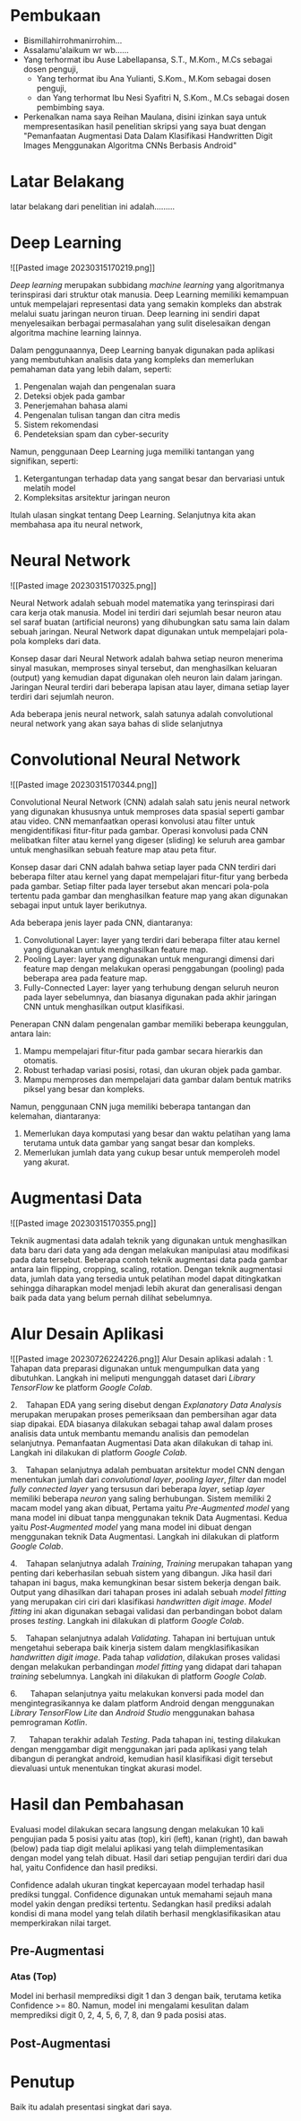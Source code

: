 # Pembukaan
- Bismillahirrohmanirrohim...
- Assalamu'alaikum wr wb......
- Yang terhormat ibu Ause Labellapansa, S.T., M.Kom., M.Cs sebagai dosen penguji,
	- Yang terhormat ibu Ana Yulianti, S.Kom., M.Kom sebagai dosen penguji,
	- dan Yang terhormat Ibu Nesi Syafitri N, S.Kom., M.Cs sebagai dosen pembimbing saya.
- Perkenalkan nama saya Reihan Maulana, disini izinkan saya untuk mempresentasikan hasil penelitian skripsi yang saya buat dengan "Pemanfaatan Augmentasi Data Dalam Klasifikasi Handwritten Digit Images Menggunakan Algoritma CNNs Berbasis Android"

# Latar Belakang
latar belakang dari penelitian ini adalah.........


# Deep Learning
![[Pasted image 20230315170219.png]]

_Deep learning_ merupakan subbidang _machine learning_ yang algoritmanya terinspirasi dari struktur otak manusia. Deep Learning memiliki kemampuan untuk mempelajari representasi data yang semakin kompleks dan abstrak melalui suatu jaringan neuron tiruan. Deep learning ini sendiri dapat menyelesaikan berbagai permasalahan yang sulit diselesaikan dengan algoritma machine learning lainnya.

Dalam penggunaannya, Deep Learning banyak digunakan pada aplikasi yang membutuhkan analisis data yang kompleks dan memerlukan pemahaman data yang lebih dalam, seperti:

1.  Pengenalan wajah dan pengenalan suara
2.  Deteksi objek pada gambar
3.  Penerjemahan bahasa alami
4.  Pengenalan tulisan tangan dan citra medis
5.  Sistem rekomendasi
6.  Pendeteksian spam dan cyber-security

Namun, penggunaan Deep Learning juga memiliki tantangan yang signifikan, seperti:

1.  Ketergantungan terhadap data yang sangat besar dan bervariasi untuk melatih model
2.  Kompleksitas arsitektur jaringan neuron

Itulah ulasan singkat tentang Deep Learning. Selanjutnya kita akan membahasa apa itu neural network, 

# Neural Network
![[Pasted image 20230315170325.png]]

Neural Network adalah sebuah model matematika yang terinspirasi dari cara kerja otak manusia. Model ini terdiri dari sejumlah besar neuron atau sel saraf buatan (artificial neurons) yang dihubungkan satu sama lain dalam sebuah jaringan. Neural Network dapat digunakan untuk mempelajari pola-pola kompleks dari data.

Konsep dasar dari Neural Network adalah bahwa setiap neuron menerima sinyal masukan, memproses sinyal tersebut, dan menghasilkan keluaran (output) yang kemudian dapat digunakan oleh neuron lain dalam jaringan. Jaringan Neural terdiri dari beberapa lapisan atau layer, dimana setiap layer terdiri dari sejumlah neuron. 

Ada beberapa jenis neural network, salah satunya adalah convolutional neural network yang akan saya bahas di slide selanjutnya

# Convolutional Neural Network
![[Pasted image 20230315170344.png]]

Convolutional Neural Network (CNN) adalah salah satu jenis neural network yang digunakan khususnya untuk memproses data spasial seperti gambar atau video. CNN memanfaatkan operasi konvolusi atau filter untuk mengidentifikasi fitur-fitur pada gambar. Operasi konvolusi pada CNN melibatkan filter atau kernel yang digeser (sliding) ke seluruh area gambar untuk menghasilkan sebuah feature map atau peta fitur.

Konsep dasar dari CNN adalah bahwa setiap layer pada CNN terdiri dari beberapa filter atau kernel yang dapat mempelajari fitur-fitur yang berbeda pada gambar. Setiap filter pada layer tersebut akan mencari pola-pola tertentu pada gambar dan menghasilkan feature map yang akan digunakan sebagai input untuk layer berikutnya.

Ada beberapa jenis layer pada CNN, diantaranya:
1. Convolutional Layer: layer yang terdiri dari beberapa filter atau kernel yang digunakan untuk menghasilkan feature map.
2. Pooling Layer: layer yang digunakan untuk mengurangi dimensi dari feature map dengan melakukan operasi penggabungan (pooling) pada beberapa area pada feature map.
3. Fully-Connected Layer: layer yang terhubung dengan seluruh neuron pada layer sebelumnya, dan biasanya digunakan pada akhir jaringan CNN untuk menghasilkan output klasifikasi.

Penerapan CNN dalam pengenalan gambar memiliki beberapa keunggulan, antara lain:
1.  Mampu mempelajari fitur-fitur pada gambar secara hierarkis dan otomatis.
2.  Robust terhadap variasi posisi, rotasi, dan ukuran objek pada gambar.
3.  Mampu memproses dan mempelajari data gambar dalam bentuk matriks piksel yang besar dan kompleks.

Namun, penggunaan CNN juga memiliki beberapa tantangan dan kelemahan, diantaranya:
1.  Memerlukan daya komputasi yang besar dan waktu pelatihan yang lama terutama untuk data gambar yang sangat besar dan kompleks.
2.  Memerlukan jumlah data yang cukup besar untuk memperoleh model yang akurat.


# Augmentasi Data
![[Pasted image 20230315170355.png]]

Teknik augmentasi data adalah teknik yang digunakan untuk menghasilkan data baru dari data yang ada dengan melakukan manipulasi atau modifikasi pada data tersebut. Beberapa contoh teknik augmentasi data pada gambar antara lain flipping, cropping, scaling, rotation. Dengan teknik augmentasi data, jumlah data yang tersedia untuk pelatihan model dapat ditingkatkan sehingga diharapkan model menjadi lebih akurat dan generalisasi dengan baik pada data yang belum pernah dilihat sebelumnya.
# Alur Desain Aplikasi
![[Pasted image 20230726224226.png]]
Alur Desain aplikasi adalah :
1.    Tahapan data preparasi digunakan untuk mengumpulkan data yang dibutuhkan. Langkah ini meliputi mengunggah dataset dari _Library TensorFlow_ ke platform _Google Colab_.

2.    Tahapan EDA yang sering disebut dengan _Explanatory Data Analysis_ merupakan merupakan proses pemeriksaan dan pembersihan agar data siap dipakai. EDA biasanya dilakukan sebagai tahap awal dalam proses analisis data untuk membantu memandu analisis dan pemodelan selanjutnya. Pemanfaatan Augmentasi Data akan dilakukan di tahap ini. Langkah ini dilakukan di platform _Google Colab_.

3.    Tahapan selanjutnya adalah pembuatan arsitektur model CNN dengan menentukan jumlah dari _convolutional layer_, _pooling layer_, _filter_ dan model _fully connected layer_ yang tersusun dari beberapa _layer_, setiap _layer_ memiliki beberapa _neuron_ yang saling berhubungan. Sistem memiliki 2 macam model yang akan dibuat, Pertama yaitu _Pre-Augmented model_ yang mana model ini dibuat tanpa menggunakan teknik Data Augmentasi. Kedua yaitu _Post-Augmented model_ yang mana model ini dibuat dengan menggunakan teknik Data Augmentasi. Langkah ini dilakukan di platform _Google Colab_.

4.    Tahapan selanjutnya adalah _Training_, _Training_ merupakan tahapan yang penting dari keberhasilan sebuah sistem yang dibangun. Jika hasil dari tahapan ini bagus, maka kemungkinan besar sistem bekerja dengan baik. Output yang dihasilkan dari tahapan proses ini adalah sebuah _model fitting_ yang merupakan ciri ciri dari klasifikasi _handwritten digit image_. _Model fitting_ ini akan digunakan sebagai validasi dan perbandingan bobot dalam proses _testing_. Langkah ini dilakukan di platform _Google Colab_.

5.    Tahapan selanjutnya adalah _Validating_. Tahapan ini bertujuan untuk mengetahui seberapa baik kinerja sistem dalam mengklasifikasikan _handwritten digit image_. Pada tahap _validation_, dilakukan proses validasi dengan melakukan perbandingan _model fitting_ yang didapat dari tahapan _training_ sebelumnya. Langkah ini dilakukan di platform _Google Colab_.

6.      Tahapan selanjutnya yaitu melakukan konversi pada model dan mengintegrasikannya ke dalam platform Android dengan menggunakan _Library TensorFlow Lite_ dan _Android Studio_ menggunakan bahasa pemrograman _Kotlin_.

7.      Tahapan terakhir adalah _Testing_. Pada tahapan ini, testing dilakukan dengan menggambar digit menggunakan jari pada aplikasi yang telah dibangun di perangkat android, kemudian hasil klasifikasi digit tersebut dievaluasi untuk menentukan tingkat akurasi model.

# Hasil dan Pembahasan
Evaluasi model dilakukan secara langsung dengan melakukan 10 kali pengujian pada 5 posisi yaitu atas (top), kiri (left), kanan (right), dan bawah (below) pada tiap digit melalui aplikasi yang telah diimplementasikan dengan model yang telah dibuat. Hasil dari setiap pengujian terdiri dari dua hal, yaitu Confidence dan hasil prediksi.

Confidence adalah ukuran tingkat kepercayaan model terhadap hasil prediksi tunggal. Confidence digunakan untuk memahami sejauh mana model yakin dengan prediksi tertentu. Sedangkan hasil prediksi adalah kondisi di mana model yang telah dilatih berhasil mengklasifikasikan atau memperkirakan nilai target.

## Pre-Augmentasi
### Atas (Top)
Model ini berhasil memprediksi digit 1 dan 3 dengan baik, terutama ketika Confidence >= 80. Namun, model ini mengalami kesulitan dalam memprediksi digit 0, 2, 4, 5, 6, 7, 8, dan 9 pada posisi atas.

## Post-Augmentasi





# Penutup
Baik itu adalah presentasi singkat dari saya.